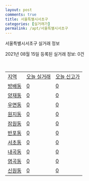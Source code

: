 ```yaml
---
layout: post
comments: true
title: 서울특별시서초구
categories: [실거래가]
permalink: /apt/서울특별시서초구
---
```


서울특별시서초구 실거래 정보

2021년 08월 15일 등록된 실거래 정보: 0건

<script type="text/javascript">
  google.charts.load('current', {'packages':['corechart']});
  google.charts.setOnLoadCallback(drawChart);

  function drawChart() {
    var data = google.visualization.arrayToDataTable([['거래일', '매매', '전월세', '전매'], ['20-07', 26, 103, 0], ['20-08', 169, 544, 0], ['20-09', 199, 805, 0], ['20-10', 238, 994, 0], ['20-11', 325, 1080, 0], ['20-12', 443, 1187, 0], ['21-01', 280, 914, 0], ['21-02', 206, 793, 0], ['21-03', 212, 950, 0], ['21-04', 211, 722, 0], ['21-05', 262, 1829, 0], ['21-06', 192, 1351, 0], ['21-07', 153, 957, 0], ['21-08', 10, 316, 0]]);

    var options = {
      title: '최근 1년간 유형별 거래량 추이',
      legend: { position: 'bottom' }
    };

    var chart = new google.visualization.LineChart(document.getElementById('columnchart_material'));
    chart.draw(data, (options));
  }
</script>

<div id="columnchart_material" style="width: 95%; margin-left: -35px"></div>
<br>
<table class="sortable">
  <tr>
    <td><a href="#">지역</a></td>
    <td><a href="#">오늘 실거래</a></td>
    <td><a href="#">오늘 신고가</a></td>
  </tr>

  
  <tr class="item">
    <td><a href="서울특별시서초구방배동">방배동</a></td>
    <td><a href="서울특별시서초구방배동">0</a></td>
    <td><a href="서울특별시서초구방배동">0</a></td>
  </tr>
    

  <tr class="item">
    <td><a href="서울특별시서초구양재동">양재동</a></td>
    <td><a href="서울특별시서초구양재동">0</a></td>
    <td><a href="서울특별시서초구양재동">0</a></td>
  </tr>
    

  <tr class="item">
    <td><a href="서울특별시서초구우면동">우면동</a></td>
    <td><a href="서울특별시서초구우면동">0</a></td>
    <td><a href="서울특별시서초구우면동">0</a></td>
  </tr>
    

  <tr class="item">
    <td><a href="서울특별시서초구원지동">원지동</a></td>
    <td><a href="서울특별시서초구원지동">0</a></td>
    <td><a href="서울특별시서초구원지동">0</a></td>
  </tr>
    

  <tr class="item">
    <td><a href="서울특별시서초구잠원동">잠원동</a></td>
    <td><a href="서울특별시서초구잠원동">0</a></td>
    <td><a href="서울특별시서초구잠원동">0</a></td>
  </tr>
    

  <tr class="item">
    <td><a href="서울특별시서초구반포동">반포동</a></td>
    <td><a href="서울특별시서초구반포동">0</a></td>
    <td><a href="서울특별시서초구반포동">0</a></td>
  </tr>
    

  <tr class="item">
    <td><a href="서울특별시서초구서초동">서초동</a></td>
    <td><a href="서울특별시서초구서초동">0</a></td>
    <td><a href="서울특별시서초구서초동">0</a></td>
  </tr>
    

  <tr class="item">
    <td><a href="서울특별시서초구내곡동">내곡동</a></td>
    <td><a href="서울특별시서초구내곡동">0</a></td>
    <td><a href="서울특별시서초구내곡동">0</a></td>
  </tr>
    

  <tr class="item">
    <td><a href="서울특별시서초구염곡동">염곡동</a></td>
    <td><a href="서울특별시서초구염곡동">0</a></td>
    <td><a href="서울특별시서초구염곡동">0</a></td>
  </tr>
    

  <tr class="item">
    <td><a href="서울특별시서초구신원동">신원동</a></td>
    <td><a href="서울특별시서초구신원동">0</a></td>
    <td><a href="서울특별시서초구신원동">0</a></td>
  </tr>
    


</table>


    